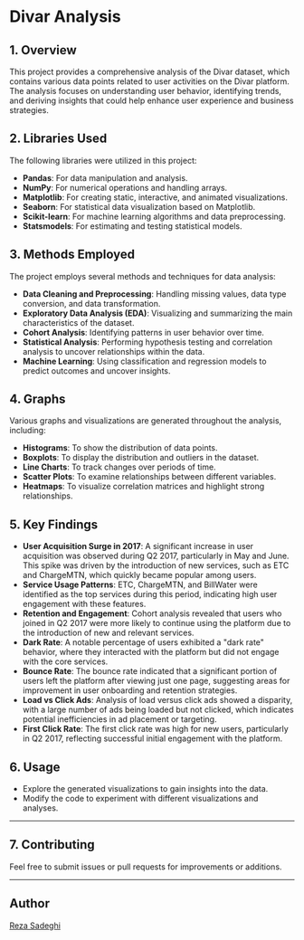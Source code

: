 # Divar Analysis

## 1. Overview
This project provides a comprehensive analysis of the Divar dataset, which contains various data points related to user activities on the Divar platform. The analysis focuses on understanding user behavior, identifying trends, and deriving insights that could help enhance user experience and business strategies.

## 2. Libraries Used
The following libraries were utilized in this project:
- **Pandas**: For data manipulation and analysis.
- **NumPy**: For numerical operations and handling arrays.
- **Matplotlib**: For creating static, interactive, and animated visualizations.
- **Seaborn**: For statistical data visualization based on Matplotlib.
- **Scikit-learn**: For machine learning algorithms and data preprocessing.
- **Statsmodels**: For estimating and testing statistical models.

## 3. Methods Employed
The project employs several methods and techniques for data analysis:
- **Data Cleaning and Preprocessing**: Handling missing values, data type conversion, and data transformation.
- **Exploratory Data Analysis (EDA)**: Visualizing and summarizing the main characteristics of the dataset.
- **Cohort Analysis**: Identifying patterns in user behavior over time.
- **Statistical Analysis**: Performing hypothesis testing and correlation analysis to uncover relationships within the data.
- **Machine Learning**: Using classification and regression models to predict outcomes and uncover insights.

## 4. Graphs
Various graphs and visualizations are generated throughout the analysis, including:
- **Histograms**: To show the distribution of data points.
- **Boxplots**: To display the distribution and outliers in the dataset.
- **Line Charts**: To track changes over periods of time.
- **Scatter Plots**: To examine relationships between different variables.
- **Heatmaps**: To visualize correlation matrices and highlight strong relationships.

## 5. Key Findings
- **User Acquisition Surge in 2017**: A significant increase in user acquisition was observed during Q2 2017, particularly in May and June. This spike was driven by the introduction of new services, such as ETC and ChargeMTN, which quickly became popular among users.
- **Service Usage Patterns**: ETC, ChargeMTN, and BillWater were identified as the top services during this period, indicating high user engagement with these features.
- **Retention and Engagement**: Cohort analysis revealed that users who joined in Q2 2017 were more likely to continue using the platform due to the introduction of new and relevant services.
- **Dark Rate**: A notable percentage of users exhibited a "dark rate" behavior, where they interacted with the platform but did not engage with the core services.
- **Bounce Rate**: The bounce rate indicated that a significant portion of users left the platform after viewing just one page, suggesting areas for improvement in user onboarding and retention strategies.
- **Load vs Click Ads**: Analysis of load versus click ads showed a disparity, with a large number of ads being loaded but not clicked, which indicates potential inefficiencies in ad placement or targeting.
- **First Click Rate**: The first click rate was high for new users, particularly in Q2 2017, reflecting successful initial engagement with the platform.

## 6. Usage

- Explore the generated visualizations to gain insights into the data.
- Modify the code to experiment with different visualizations and analyses.

---


## 7. Contributing

Feel free to submit issues or pull requests for improvements or additions.

---

## Author

[Reza Sadeghi](https://github.com/xre22zax/)

